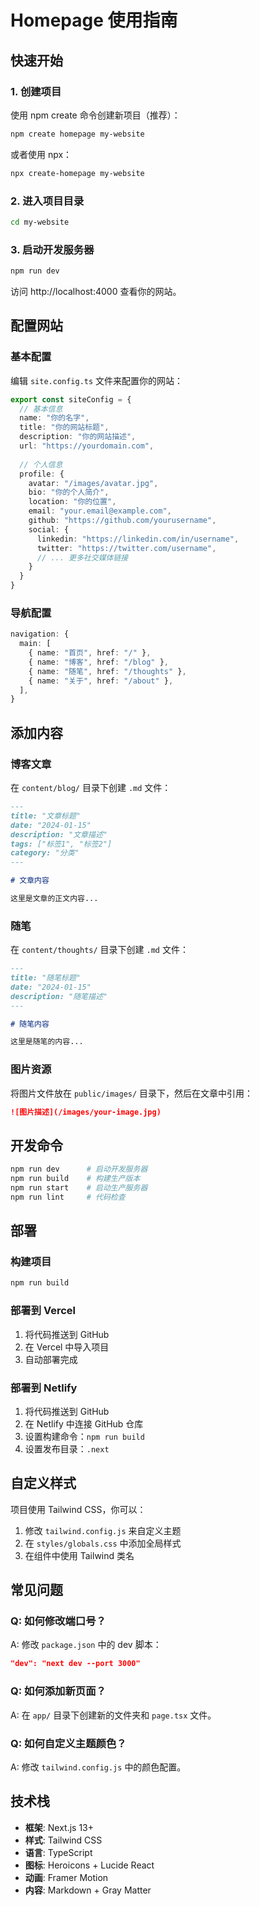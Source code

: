 # Homepage 使用指南

## 快速开始

### 1. 创建项目

使用 npm create 命令创建新项目（推荐）：

```bash
npm create homepage my-website
```

或者使用 npx：

```bash
npx create-homepage my-website
```

### 2. 进入项目目录

```bash
cd my-website
```

### 3. 启动开发服务器

```bash
npm run dev
```

访问 http://localhost:4000 查看你的网站。

## 配置网站

### 基本配置

编辑 `site.config.ts` 文件来配置你的网站：

```typescript
export const siteConfig = {
  // 基本信息
  name: "你的名字",
  title: "你的网站标题",
  description: "你的网站描述",
  url: "https://yourdomain.com",
  
  // 个人信息
  profile: {
    avatar: "/images/avatar.jpg",
    bio: "你的个人简介",
    location: "你的位置",
    email: "your.email@example.com",
    github: "https://github.com/yourusername",
    social: {
      linkedin: "https://linkedin.com/in/username",
      twitter: "https://twitter.com/username",
      // ... 更多社交媒体链接
    }
  }
}
```

### 导航配置

```typescript
navigation: {
  main: [
    { name: "首页", href: "/" },
    { name: "博客", href: "/blog" },
    { name: "随笔", href: "/thoughts" },
    { name: "关于", href: "/about" },
  ],
}
```

## 添加内容

### 博客文章

在 `content/blog/` 目录下创建 `.md` 文件：

```markdown
---
title: "文章标题"
date: "2024-01-15"
description: "文章描述"
tags: ["标签1", "标签2"]
category: "分类"
---

# 文章内容

这里是文章的正文内容...
```

### 随笔

在 `content/thoughts/` 目录下创建 `.md` 文件：

```markdown
---
title: "随笔标题"
date: "2024-01-15"
description: "随笔描述"
---

# 随笔内容

这里是随笔的内容...
```

### 图片资源

将图片文件放在 `public/images/` 目录下，然后在文章中引用：

```markdown
![图片描述](/images/your-image.jpg)
```

## 开发命令

```bash
npm run dev      # 启动开发服务器
npm run build    # 构建生产版本
npm run start    # 启动生产服务器
npm run lint     # 代码检查
```

## 部署

### 构建项目

```bash
npm run build
```

### 部署到 Vercel

1. 将代码推送到 GitHub
2. 在 Vercel 中导入项目
3. 自动部署完成

### 部署到 Netlify

1. 将代码推送到 GitHub
2. 在 Netlify 中连接 GitHub 仓库
3. 设置构建命令：`npm run build`
4. 设置发布目录：`.next`

## 自定义样式

项目使用 Tailwind CSS，你可以：

1. 修改 `tailwind.config.js` 来自定义主题
2. 在 `styles/globals.css` 中添加全局样式
3. 在组件中使用 Tailwind 类名

## 常见问题

### Q: 如何修改端口号？

A: 修改 `package.json` 中的 dev 脚本：

```json
"dev": "next dev --port 3000"
```

### Q: 如何添加新页面？

A: 在 `app/` 目录下创建新的文件夹和 `page.tsx` 文件。

### Q: 如何自定义主题颜色？

A: 修改 `tailwind.config.js` 中的颜色配置。

## 技术栈

- **框架**: Next.js 13+
- **样式**: Tailwind CSS
- **语言**: TypeScript
- **图标**: Heroicons + Lucide React
- **动画**: Framer Motion
- **内容**: Markdown + Gray Matter 